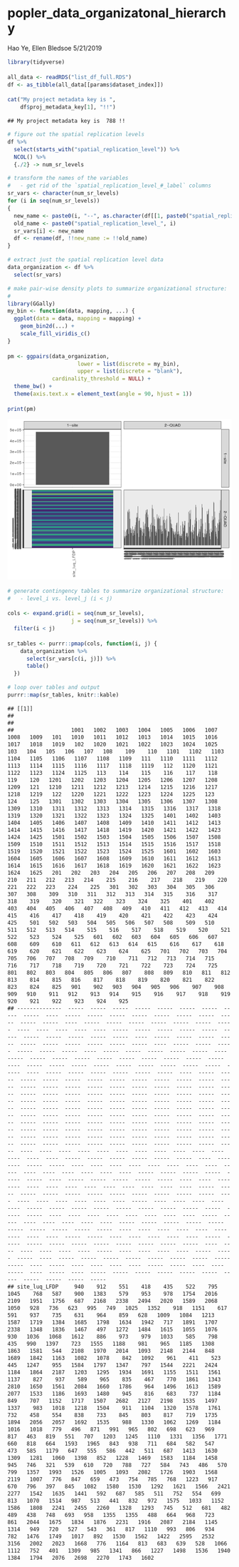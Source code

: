 popler\_data\_organizatonal\_hierarchy
================
Hao Ye, Ellen Bledsoe
5/21/2019

``` r
library(tidyverse)

all_data <- readRDS("list_df_full.RDS")
df <- as_tibble(all_data[[params$dataset_index]])

cat("My project metadata key is ", 
    df$proj_metadata_key[1], "!!")
```

    ## My project metadata key is  788 !!

``` r
# figure out the spatial replication levels
df %>% 
  select(starts_with("spatial_replication_level")) %>%
  NCOL() %>%
  {./2} -> num_sr_levels
```

``` r
# transform the names of the variables
#   - get rid of the `spatial_replication_level_#_label` columns
sr_vars <- character(num_sr_levels)
for (i in seq(num_sr_levels))
{
  new_name <- paste0(i, "--", as.character(df[[1, paste0("spatial_replication_level_", i, "_label")]]))
  old_name <- paste0("spatial_replication_level_", i)
  sr_vars[i] <- new_name
  df <- rename(df, !!new_name := !!old_name)
}
```

``` r
# extract just the spatial replication level data
data_organization <- df %>%
  select(sr_vars)
```

``` r
# make pair-wise density plots to summarize organizational structure:
# 
library(GGally)
my_bin <- function(data, mapping, ...) {
  ggplot(data = data, mapping = mapping) +
    geom_bin2d(...) +
    scale_fill_viridis_c()
}

pm <- ggpairs(data_organization, 
                      lower = list(discrete = my_bin), 
                      upper = list(discrete = "blank"), 
              cardinality_threshold = NULL) + 
  theme_bw() + 
  theme(axis.text.x = element_text(angle = 90, hjust = 1))

print(pm)
```

![](data_report-122_files/figure-markdown_github/unnamed-chunk-5-1.png)

``` r
# generate contingency tables to summarize organizational structure:
#   - level_i vs. level_j (i < j)

cols <- expand.grid(i = seq(num_sr_levels), 
                    j = seq(num_sr_levels)) %>%
  filter(i < j)

sr_tables <- purrr::pmap(cols, function(i, j) {
    data_organization %>%
      select(sr_vars[c(i, j)]) %>%
      table()
  })
```

``` r
# loop over tables and output
purrr::map(sr_tables, knitr::kable)
```

    ## [[1]]
    ## 
    ## 
    ##                  1001   1002   1003   1004   1005   1006   1007   1008   1009   101   1010   1011   1012   1013   1014   1015   1016   1017   1018   1019   102   1020   1021   1022   1023   1024   1025    103   104   105   106   107   108    109    110   1101   1102   1103   1104   1105   1106   1107   1108   1109   111   1110   1111   1112   1113   1114   1115   1116   1117   1118   1119   112   1120   1121   1122   1123   1124   1125   113    114    115    116    117    118   119    120   1201   1202   1203   1204   1205   1206   1207   1208   1209   121   1210   1211   1212   1213   1214   1215   1216   1217   1218   1219   122   1220   1221   1222   1223   1224   1225   123    124    125   1301   1302   1303   1304   1305   1306   1307   1308   1309   1310   1311   1312   1313   1314   1315   1316   1317   1318   1319   1320   1321   1322   1323   1324   1325   1401   1402   1403   1404   1405   1406   1407   1408   1409   1410   1411   1412   1413   1414   1415   1416   1417   1418   1419   1420   1421   1422   1423   1424   1425   1501   1502   1503   1504   1505   1506   1507   1508   1509   1510   1511   1512   1513   1514   1515   1516   1517   1518   1519   1520   1521   1522   1523   1524   1525   1601   1602   1603   1604   1605   1606   1607   1608   1609   1610   1611   1612   1613   1614   1615   1616   1617   1618   1619   1620   1621   1622   1623   1624   1625   201   202   203   204   205   206   207   208   209   210   211   212   213   214    215    216    217    218    219    220   221   222   223    224    225   301   302   303   304   305   306   307   308    309   310   311   312   313   314   315    316    317    318    319    320    321   322    323    324    325    401    402   403   404   405   406   407   408   409   410   411   412   413   414   415    416    417    418    419    420    421    422    423    424    425    501   502   503   504   505   506   507   508    509   510   511   512   513   514    515    516    517    518    519    520    521    522    523    524    525   601   602   603   604   605   606   607   608    609    610   611   612   613   614   615    616    617    618    619    620    621    622    623    624    625   701   702   703   704   705   706   707   708   709    710    711   712   713   714   715   716    717    718    719    720    721    722    723    724    725    801   802   803   804   805   806   807    808   809   810   811   812    813    814    815   816    817    818    819    820    821    822    823    824    825   901    902   903   904   905   906    907    908   909   910    911   912    913   914    915    916    917    918    919    920    921    922    923    924    925
    ## --------------  -----  -----  -----  -----  -----  -----  -----  -----  -----  ----  -----  -----  -----  -----  -----  -----  -----  -----  -----  -----  ----  -----  -----  -----  -----  -----  -----  -----  ----  ----  ----  ----  ----  -----  -----  -----  -----  -----  -----  -----  -----  -----  -----  -----  ----  -----  -----  -----  -----  -----  -----  -----  -----  -----  -----  ----  -----  -----  -----  -----  -----  -----  ----  -----  -----  -----  -----  -----  ----  -----  -----  -----  -----  -----  -----  -----  -----  -----  -----  ----  -----  -----  -----  -----  -----  -----  -----  -----  -----  -----  ----  -----  -----  -----  -----  -----  -----  ----  -----  -----  -----  -----  -----  -----  -----  -----  -----  -----  -----  -----  -----  -----  -----  -----  -----  -----  -----  -----  -----  -----  -----  -----  -----  -----  -----  -----  -----  -----  -----  -----  -----  -----  -----  -----  -----  -----  -----  -----  -----  -----  -----  -----  -----  -----  -----  -----  -----  -----  -----  -----  -----  -----  -----  -----  -----  -----  -----  -----  -----  -----  -----  -----  -----  -----  -----  -----  -----  -----  -----  -----  -----  -----  -----  -----  -----  -----  -----  -----  -----  -----  -----  -----  -----  -----  -----  -----  -----  -----  -----  -----  -----  -----  -----  -----  -----  -----  -----  -----  -----  -----  ----  ----  ----  ----  ----  ----  ----  ----  ----  ----  ----  ----  ----  ----  -----  -----  -----  -----  -----  -----  ----  ----  ----  -----  -----  ----  ----  ----  ----  ----  ----  ----  ----  -----  ----  ----  ----  ----  ----  ----  -----  -----  -----  -----  -----  -----  ----  -----  -----  -----  -----  -----  ----  ----  ----  ----  ----  ----  ----  ----  ----  ----  ----  ----  ----  -----  -----  -----  -----  -----  -----  -----  -----  -----  -----  -----  ----  ----  ----  ----  ----  ----  ----  -----  ----  ----  ----  ----  ----  -----  -----  -----  -----  -----  -----  -----  -----  -----  -----  -----  ----  ----  ----  ----  ----  ----  ----  ----  -----  -----  ----  ----  ----  ----  ----  -----  -----  -----  -----  -----  -----  -----  -----  -----  -----  ----  ----  ----  ----  ----  ----  ----  ----  ----  -----  -----  ----  ----  ----  ----  ----  -----  -----  -----  -----  -----  -----  -----  -----  -----  -----  ----  ----  ----  ----  ----  ----  -----  ----  ----  ----  ----  -----  -----  -----  ----  -----  -----  -----  -----  -----  -----  -----  -----  -----  ----  -----  ----  ----  ----  ----  -----  -----  ----  ----  -----  ----  -----  ----  -----  -----  -----  -----  -----  -----  -----  -----  -----  -----  -----
    ## site_luq_LFDP     940    912    551    418    435    522    795   1045    768   587    900   1383    579    953    978   1754   2016   2109   1951   1756   687   2168   2338   2494   2020   1589   2068   1050   928   736   623   995   749   1025   1352    918   1151    617    591    937    735    631    964    859   628   1009   1084   1213   1587   1719   1384   1685   1798   1634   1942   717   1891   1707   2338   1348   1836   1467   497   1272   1484   1615   1055   1076   930   1036   1068   1612    886    973    979   1033    585    798    435   990   1397    723   1555   1188    981    965   1185   1308   1863   1581   544   2108   1970   2014   1093   2148   2144   848   1689   1842   1163   1082   1078    842   1092    961    411    523    445   1247    955   1584   1797   1347    797   1544   2221   2424   1184   1864   2187   1203   1295   1934   1691   1155   1511   1561   1137    827    937    589    965    835    467    770   1861   1343   2810   1650   1561   2084   1660   1786    964   1496   1613   1589   2077   1533   1186   1693   1480    945    816    683    737   1184    849    707   1152   1717   1507   2682   2127   2198   1535   1497   1337    983   1018   1218   1504    911   1104   1320   1578   1761    732    458    554    838    733    845    803    817    719   1735   1894   2056   2057   1692   1535    988   1330   1062   1269   1184   1016   1018   779   496   871   991   965   802   698   623   969   817   463   819   551   707   1203   1245   1110   1331   1356   1771   660   818   664   1593   1965   843   938   711   684   582   547   473   585   1179   647   555   586   442   511   687   1413   1630   1309   1281   1060   1398   852   1228   1469   1583   1184   1458   945   746   321   539   610   720   788   727   584   743   486   570   799   1357   1993   1526   1005   1093   2082   1726   1903   1568   2119   1007   776   847   659   473   754   785   768   1223   917   670   796   397   845   1082   1580   1530   1292   1621   1566   2421   2277   1542   1635   1441   592   687   585   511   752   554   699   813   1070   1514   987   513   441   832   972   1575   1033   1152   1586   1808   2241   2455   2260   1328   1293   745   512   681   482   489   438   748   693   958   1355   1355   488   664   968   723   861   2044   1675   1834   1876   2231   1916   2087   2184   1145   1314   949   720   527   543   361   817   1110   993   806   934   782   1476   1749   1017   892   1530   1562   1422   2595   2532   3156   2002   2023   1668   776   1164   813   683   639   528   1066   1112   752   401   1309   985   1341   866   1227   1498   1536   1940   1384   1794   2076   2698   2270   1743   1602
